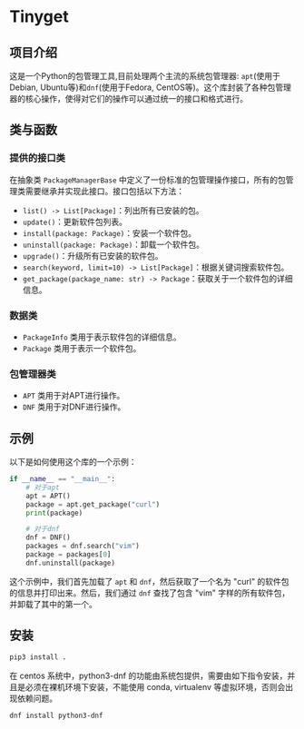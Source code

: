 # Tinyget

## 项目介绍

这是一个Python的包管理工具,目前处理两个主流的系统包管理器: `apt`(使用于Debian, Ubuntu等)和`dnf`(使用于Fedora, CentOS等)。这个库封装了各种包管理器的核心操作，使得对它们的操作可以通过统一的接口和格式进行。

## 类与函数

### 提供的接口类

在抽象类 `PackageManagerBase` 中定义了一份标准的包管理操作接口，所有的包管理类需要继承并实现此接口。接口包括以下方法：

- `list() -> List[Package]`：列出所有已安装的包。
- `update()`：更新软件包列表。
- `install(package: Package)`：安装一个软件包。
- `uninstall(package: Package)`：卸载一个软件包。
- `upgrade()`：升级所有已安装的软件包。
- `search(keyword, limit=10) -> List[Package]`：根据关键词搜索软件包。
- `get_package(package_name: str) -> Package`：获取关于一个软件包的详细信息。

### 数据类

- `PackageInfo` 类用于表示软件包的详细信息。
- `Package` 类用于表示一个软件包。

### 包管理器类

- `APT` 类用于对APT进行操作。
- `DNF` 类用于对DNF进行操作。

## 示例

以下是如何使用这个库的一个示例：

```python
if __name__ == "__main__":
    # 对于apt
    apt = APT()
    package = apt.get_package("curl")
    print(package)

    # 对于dnf
    dnf = DNF()
    packages = dnf.search("vim")
    package = packages[0]
    dnf.uninstall(package)
```

这个示例中，我们首先加载了 `apt` 和 `dnf`，然后获取了一个名为 "curl" 的软件包的信息并打印出来。然后，我们通过 `dnf` 查找了包含 "vim" 字样的所有软件包，并卸载了其中的第一个。

## 安装
```bash
pip3 install .
```

在 centos 系统中，python3-dnf 的功能由系统包提供，需要由如下指令安装，并且是必须在裸机环境下安装，不能使用 conda, virtualenv 等虚拟环境，否则会出现依赖问题。
```bash
dnf install python3-dnf
```